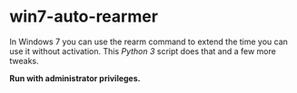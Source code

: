 # win7-auto-rearmer

In Windows 7 you can use the rearm command to extend the time you can use it without activation. This *Python 3* script does that and a few more tweaks.

**Run with administrator privileges.**
